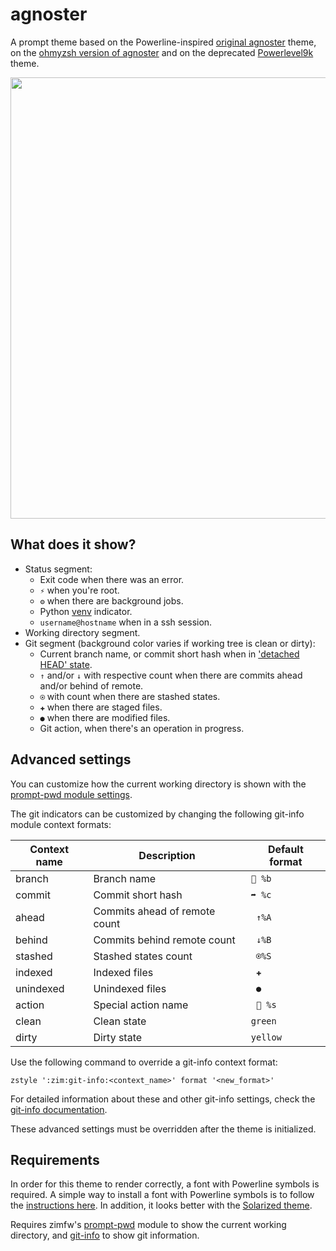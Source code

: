 agnoster
========

A prompt theme based on the Powerline-inspired [original agnoster] theme,
on the [ohmyzsh version of agnoster] and on the deprecated [Powerlevel9k] theme.

<img width="706" src="https://zimfw.github.io/images/prompts/eriner@2.png">

What does it show?
------------------

  * Status segment:
    * Exit code when there was an error.
    * `⚡` when you're root.
    * `⚙` when there are background jobs.
    * Python [venv] indicator.
    * `username@hostname` when in a ssh session.
  * Working directory segment.
  * Git segment (background color varies if working tree is clean or dirty):
    * Current branch name, or commit short hash when in ['detached HEAD' state].
    * `↑` and/or `↓` with respective count when there are commits ahead and/or
      behind of remote.
    * `⍟` with count when there are stashed states.
    * `✚` when there are staged files.
    * `●` when there are modified files.
    * Git action, when there's an operation in progress.

Advanced settings
-----------------

You can customize how the current working directory is shown with the
[prompt-pwd module settings].

The git indicators can be customized by changing the following git-info module
context formats:

| Context name | Description                   | Default format |
| ------------ | ----------------------------- | -------------- |
| branch       | Branch name                   | ` %b`         |
| commit       | Commit short hash             | `➦ %c`         |
| ahead        | Commits ahead of remote count | ` ↑%A`         |
| behind       | Commits behind remote count   | ` ↓%B`         |
| stashed      | Stashed states count          | ` ⍟%S`         |
| indexed      | Indexed files                 | ` ✚`           |
| unindexed    | Unindexed files               | ` ●`           |
| action       | Special action name           | `  %s`        |
| clean        | Clean state                   | `green`        |
| dirty        | Dirty state                   | `yellow`       |

Use the following command to override a git-info context format:

    zstyle ':zim:git-info:<context_name>' format '<new_format>'

For detailed information about these and other git-info settings, check the
[git-info documentation].

These advanced settings must be overridden after the theme is initialized.

Requirements
------------

In order for this theme to render correctly, a font with Powerline symbols is
required. A simple way to install a font with Powerline symbols is to follow the
[instructions here]. In addition, it looks better with the [Solarized theme].

Requires zimfw's [prompt-pwd] module to show the current working directory, and
[git-info] to show git information.

[original agnoster]: https://github.com/agnoster/agnoster-zsh-theme
[ohmyzsh version of agnoster]: https://github.com/robbyrussell/oh-my-zsh/blob/master/themes/agnoster.zsh-theme
[Powerlevel9k]: https://github.com/bhilburn/powerlevel9k
[venv]: https://docs.python.org/3/library/venv.html
['detached HEAD' state]: https://git-scm.com/docs/git-checkout#_detached_head
[prompt-pwd module settings]: https://github.com/zimfw/prompt-pwd/blob/master/README.md#settings
[git-info documentation]: https://github.com/zimfw/git-info/blob/master/README.md#settings
[instructions here]: https://github.com/powerline/fonts/blob/master/README.rst#installation
[Solarized theme]: https://github.com/altercation/solarized
[prompt-pwd]: https://github.com/zimfw/prompt-pwd
[git-info]: https://github.com/zimfw/git-info

